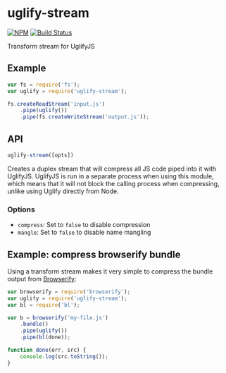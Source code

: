 # uglify-stream

[![NPM](http://img.shields.io/npm/v/uglify-stream.svg)](https://npmjs.org/packages/uglify-stream)
[![Build Status](http://img.shields.io/travis/conradz/uglify-stream.svg)](https://travis-ci.org/conradz/uglify-stream)

Transform stream for UglifyJS

## Example

```js
var fs = require('fs');
var uglify = require('uglify-stream');

fs.createReadStream('input.js')
    .pipe(uglify())
    .pipe(fs.createWriteStream('output.js'));
```

## API

```js
uglify-stream([opts])
```

Creates a duplex stream that will compress all JS code piped into it with
UglifyJS. UglifyJS is run in a separate process when using this module, which
means that it will not block the calling process when compressing, unlike using
Uglify directly from Node.

### Options

 * `compress`: Set to `false` to disable compression
 * `mangle`: Set to `false` to disable name mangling

## Example: compress browserify bundle

Using a transform stream makes it very simple to compress the bundle output
from [Browserify](https://github.com/substack/node-browserify):

```js
var browserify = require('browserify');
var uglify = require('uglify-stream');
var bl = require('bl');

var b = browserify('my-file.js')
    .bundle()
    .pipe(uglify())
    .pipe(bl(done));

function done(err, src) {
    console.log(src.toString());
}
```
